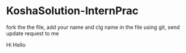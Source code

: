 # KoshaSolution-InternPrac
fork the the file, add your name and clg name in the file using git, send update request to me

Hi
Hello

